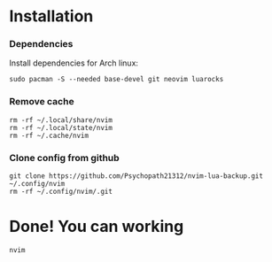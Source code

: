 # Installation
### Dependencies
Install dependencies for Arch linux: 
```
sudo pacman -S --needed base-devel git neovim luarocks 
```
### Remove cache
```
rm -rf ~/.local/share/nvim
rm -rf ~/.local/state/nvim
rm -rf ~/.cache/nvim
```
### Clone config from github
```
git clone https://github.com/Psychopath21312/nvim-lua-backup.git ~/.config/nvim
rm -rf ~/.config/nvim/.git
```
# Done! You can working
```
nvim
```


